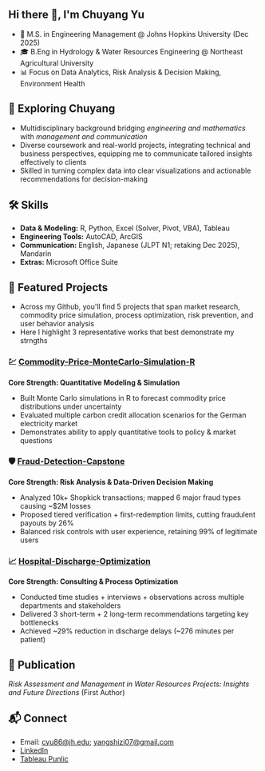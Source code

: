 ## Hi there 👋, I'm Chuyang Yu

- 📖 M.S. in Engineering Management @ Johns Hopkins University (Dec 2025)
- 🎓 B.Eng in Hydrology & Water Resources Engineering @ Northeast Agricultural University
- 📊 Focus on Data Analytics, Risk Analysis & Decision Making, Environment Health

## 🔎 Exploring Chuyang
- Multidisciplinary background bridging *engineering and mathematics* with *management and communication*
- Diverse coursework and real-world projects, integrating technical and business perspectives, equipping me to communicate tailored insights effectively to clients 
- Skilled in turning complex data into clear visualizations and actionable recommendations for decision-making  

## 🛠️ Skills
- **Data & Modeling:** R, Python, Excel (Solver, Pivot, VBA), Tableau
- **Engineering Tools:** AutoCAD, ArcGIS  
- **Communication:** English, Japanese (JLPT N1; retaking Dec 2025), Mandarin  
- **Extras:** Microsoft Office Suite  

## 📂 Featured Projects
- Across my Github, you'll find 5 projects that span market research, commodity price simulation, process optimization, risk prevention, and user behavior analysis
- Here I highlight 3 representative works that best demonstrate my strngths
### 💹 [Commodity-Price-MonteCarlo-Simulation-R](https://github.com/chuyang07/Commodity-Price-MonteCarlo-Simulation-R)  
**Core Strength: Quantitative Modeling & Simulation**  
- Built Monte Carlo simulations in R to forecast commodity price distributions under uncertainty  
- Evaluated multiple carbon credit allocation scenarios for the German electricity market  
- Demonstrates ability to apply quantitative tools to policy & market questions  
### 🛡️ [Fraud-Detection-Capstone](https://github.com/chuyang07/Fraud-Detection-Capstone) 
**Core Strength: Risk Analysis & Data-Driven Decision Making**  
- Analyzed 10k+ Shopkick transactions; mapped 6 major fraud types causing ~$2M losses  
- Proposed tiered verification + first-redemption limits, cutting fraudulent payouts by 26%  
- Balanced risk controls with user experience, retaining 99% of legitimate users  
### 📈 [Hospital-Discharge-Optimization](https://github.com/chuyang07/Hospital-Discharge-Optimization)  
**Core Strength: Consulting & Process Optimization**  
- Conducted time studies + interviews + observations across multiple departments and stakeholders
- Delivered 3 short-term + 2 long-term recommendations targeting key bottlenecks  
- Achieved ~29% reduction in discharge delays (~276 minutes per patient)

## 📝 Publication
*Risk Assessment and Management in Water Resources Projects: Insights and Future Directions* (First Author)

## 📬 Connect
- Email: cyu86@jh.edu; yangshizi07@gmail.com  
- [LinkedIn](https://www.linkedin.com/in/chuyang-yu-846155313/)
- [Tableau Punlic](https://public.tableau.com/app/profile/chuyang.yu/vizzes)


